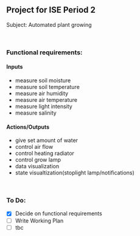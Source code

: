 
## **Project for ISE Period 2**


Subject: Automated plant growing

</br>

### **Functional requirements:**

#### Inputs
- measure soil moisture
- measure soil temperature
- measure air humidity
- measure air temperature
- measure light intensity
- measure salinity

#### Actions/Outputs
- give set amount of water
- control air flow
- control heating radiator
- control grow lamp
- data visualization
- state visualtization(stoplight lamp/notifications)

</br>


### **To Do:**
- [x] Decide on functional requirements
- [ ] Write Working Plan
- [ ] tbc